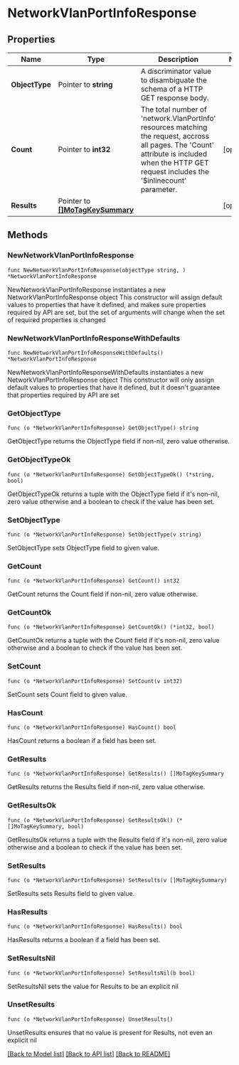# NetworkVlanPortInfoResponse

## Properties

Name | Type | Description | Notes
------------ | ------------- | ------------- | -------------
**ObjectType** | Pointer to **string** | A discriminator value to disambiguate the schema of a HTTP GET response body. | 
**Count** | Pointer to **int32** | The total number of &#39;network.VlanPortInfo&#39; resources matching the request, accross all pages. The &#39;Count&#39; attribute is included when the HTTP GET request includes the &#39;$inlinecount&#39; parameter. | [optional] 
**Results** | Pointer to [**[]MoTagKeySummary**](mo.TagKeySummary.md) |  | [optional] 

## Methods

### NewNetworkVlanPortInfoResponse

`func NewNetworkVlanPortInfoResponse(objectType string, ) *NetworkVlanPortInfoResponse`

NewNetworkVlanPortInfoResponse instantiates a new NetworkVlanPortInfoResponse object
This constructor will assign default values to properties that have it defined,
and makes sure properties required by API are set, but the set of arguments
will change when the set of required properties is changed

### NewNetworkVlanPortInfoResponseWithDefaults

`func NewNetworkVlanPortInfoResponseWithDefaults() *NetworkVlanPortInfoResponse`

NewNetworkVlanPortInfoResponseWithDefaults instantiates a new NetworkVlanPortInfoResponse object
This constructor will only assign default values to properties that have it defined,
but it doesn't guarantee that properties required by API are set

### GetObjectType

`func (o *NetworkVlanPortInfoResponse) GetObjectType() string`

GetObjectType returns the ObjectType field if non-nil, zero value otherwise.

### GetObjectTypeOk

`func (o *NetworkVlanPortInfoResponse) GetObjectTypeOk() (*string, bool)`

GetObjectTypeOk returns a tuple with the ObjectType field if it's non-nil, zero value otherwise
and a boolean to check if the value has been set.

### SetObjectType

`func (o *NetworkVlanPortInfoResponse) SetObjectType(v string)`

SetObjectType sets ObjectType field to given value.


### GetCount

`func (o *NetworkVlanPortInfoResponse) GetCount() int32`

GetCount returns the Count field if non-nil, zero value otherwise.

### GetCountOk

`func (o *NetworkVlanPortInfoResponse) GetCountOk() (*int32, bool)`

GetCountOk returns a tuple with the Count field if it's non-nil, zero value otherwise
and a boolean to check if the value has been set.

### SetCount

`func (o *NetworkVlanPortInfoResponse) SetCount(v int32)`

SetCount sets Count field to given value.

### HasCount

`func (o *NetworkVlanPortInfoResponse) HasCount() bool`

HasCount returns a boolean if a field has been set.

### GetResults

`func (o *NetworkVlanPortInfoResponse) GetResults() []MoTagKeySummary`

GetResults returns the Results field if non-nil, zero value otherwise.

### GetResultsOk

`func (o *NetworkVlanPortInfoResponse) GetResultsOk() (*[]MoTagKeySummary, bool)`

GetResultsOk returns a tuple with the Results field if it's non-nil, zero value otherwise
and a boolean to check if the value has been set.

### SetResults

`func (o *NetworkVlanPortInfoResponse) SetResults(v []MoTagKeySummary)`

SetResults sets Results field to given value.

### HasResults

`func (o *NetworkVlanPortInfoResponse) HasResults() bool`

HasResults returns a boolean if a field has been set.

### SetResultsNil

`func (o *NetworkVlanPortInfoResponse) SetResultsNil(b bool)`

 SetResultsNil sets the value for Results to be an explicit nil

### UnsetResults
`func (o *NetworkVlanPortInfoResponse) UnsetResults()`

UnsetResults ensures that no value is present for Results, not even an explicit nil

[[Back to Model list]](../README.md#documentation-for-models) [[Back to API list]](../README.md#documentation-for-api-endpoints) [[Back to README]](../README.md)


